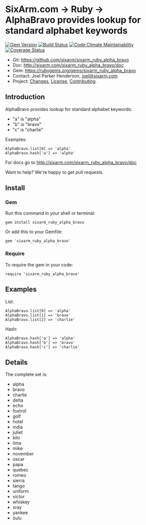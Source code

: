 # SixArm.com → Ruby → <br> AlphaBravo provides lookup for standard alphabet keywords

<!--header-open-->

[![Gem Version](https://badge.fury.io/rb/sixarm_ruby_alpha_bravo.svg)](http://badge.fury.io/rb/sixarm_ruby_alpha_bravo)
[![Build Status](https://travis-ci.org/SixArm/sixarm_ruby_alpha_bravo.png)](https://travis-ci.org/SixArm/sixarm_ruby_alpha_bravo)
[![Code Climate Maintainability](https://api.codeclimate.com/v1/badges/0249ce1508f338d0dc07/maintainability)](https://codeclimate.com/github/SixArm/sixarm_ruby_alpha_bravo/maintainability)
[![Coverage Status](https://coveralls.io/repos/SixArm/sixarm_ruby_alpha_bravo/badge.svg?branch=master&service=github)](https://coveralls.io/github/SixArm/sixarm_ruby_alpha_bravo?branch=master)

* Git: <https://github.com/sixarm/sixarm_ruby_alpha_bravo>
* Doc: <http://sixarm.com/sixarm_ruby_alpha_bravo/doc>
* Gem: <https://rubygems.org/gems/sixarm_ruby_alpha_bravo>
* Contact: Joel Parker Henderson, <joel@sixarm.com>
* Project: [Changes](CHANGES.md), [License](LICENSE.md), [Contributing](CONTRIBUTING.md).

<!--header-shut-->


## Introduction

AlphaBravo provides lookup for standard alphabet keywords:

  * "a" is "alpha"
  * "b" is "bravo"
  * "c" is "charlie"

Examples:

    AlphaBravo.list[0] => 'alpha'
    AlphaBravo.hash['a'] => 'alpha'

For docs go to <http://sixarm.com/sixarm_ruby_alpha_bravo/doc>

Want to help? We're happy to get pull requests.


<!--install-opent-->

## Install

### Gem

Run this command in your shell or terminal:

    gem install sixarm_ruby_alpha_bravo

Or add this to your Gemfile:

    gem 'sixarm_ruby_alpha_bravo'

### Require

To require the gem in your code:

    require 'sixarm_ruby_alpha_bravo'

<!--install-shut-->


## Examples

List:

    AlphaBravo.list[0] => 'alpha'
    AlphaBravo.list[1] => 'bravo'
    AlphaBravo.list[2] => 'charlie'

Hash:

    AlphaBravo.hash['a'] => 'alpha'
    AlphaBravo.hash['b'] => 'bravo'
    AlphaBravo.hash['c'] => 'charlie'


## Details

The complete set is:

  * alpha
  * bravo
  * charlie
  * delta
  * echo
  * foxtrot
  * golf
  * hotel
  * india
  * juliet
  * kilo
  * lima
  * mike
  * november
  * oscar
  * papa
  * quebec
  * romeo
  * sierra
  * tango
  * uniform
  * victor
  * whiskey
  * xray
  * yankee
  * zulu
